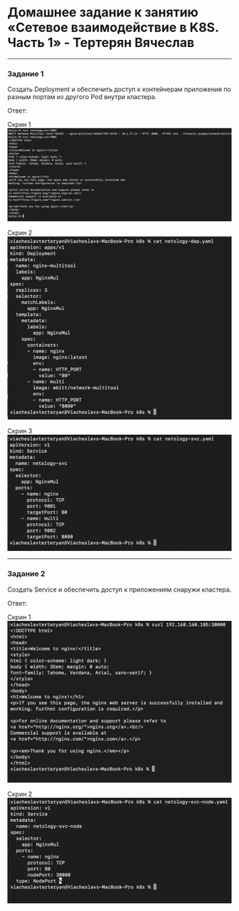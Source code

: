 # Домашнее задание к занятию «Сетевое взаимодействие в K8S. Часть 1» - Тертерян Вячеслав

---

### Задание 1  

Создать Deployment и обеспечить доступ к контейнерам приложения по разным портам из другого Pod внутри кластера.  

Ответ:  

Скрин 1  
![alt text](https://github.com/Marsianec/homework23-4/blob/main/img/1.png)  

Скрин 2  
![alt text](https://github.com/Marsianec/homework23-4/blob/main/img/2.png)  

Скрин 3  
![alt text](https://github.com/Marsianec/homework23-4/blob/main/img/3.png)  

---

### Задание 2  

Создать Service и обеспечить доступ к приложениям снаружи кластера.  


Ответ:  

Скрин 1  
![alt text](https://github.com/Marsianec/homework23-4/blob/main/img/4.png)  

Скрин 2  
![alt text](https://github.com/Marsianec/homework23-4/blob/main/img/5.png)  
